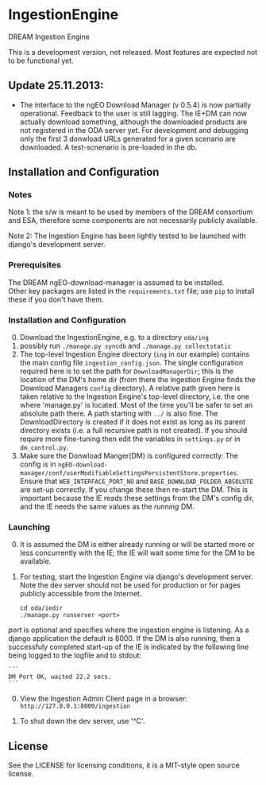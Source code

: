 IngestionEngine
===============

DREAM Ingestion Engine

This is a development version, not released.
Most features are expected not to be functional yet.

## Update 25.11.2013:

*  The interface to the ngEO Download Manager (v 0.5.4) is now partially
operational. Feedback to the user is still lagging. The IE+DM can now
actually download something, although the downloaded products are not
registered in the ODA server yet. For development and debugging only
the first 3 donwload URLs generated for a given scenario are downloaded.
A test-scnenario is pre-loaded in the db.

## Installation and Configuration

### Notes
Note 1: the s/w is meant to be used by members of the DREAM consortium 
and ESA, therefore some components are not necessarily publicly available.

Note 2: The Ingestion Engine has been lightly tested to be
launched with django's development server.

### Prerequisites

The DREAM ngEO-download-manager is assumed to be installed.  
Other key packages are listed in the `requirements.txt` file; use `pip` to
install these if you don't have them.

### Installation and Configuration
0. Download the IngestionEngine, e.g. to a directory `oda/ing`
0. possibly run `./manage.py syncdb` and `./manage.py collectstatic`
0.  The top-level Ingestion Engine directory (`ing` in our example) 
contains the main config file `ingestion_config.json`.
The single configuration required here is to set the path
for `DownloadManagerDir`; this is the location of the DM's home dir
(from there the Ingestion Engine finds the Download Managers `config`
directory).  A relative path given here is taken relative to the
Ingestion Engine's top-level directory, i.e. the one where 'manage.py'
is located.  Most of the time you'll be safer to set an absolute path
there.  A path starting with `../` is also fine.
The DownloadDirectory is created if it does not exist as long as its
parent directory exists (i.e. a full recursive path is not created).
If you should require more fine-tuning then
edit the variables in `settings.py` or in `dm_control.py`. 
0. Make sure the Donwload Manger(DM) is configured correctly: 
The config is in
`ngEO-download-manager/conf/userModifiableSettingsPersistentStore.properties`.
Ensure that `WEB_INTERFACE_PORT_NO` and
`BASE_DOWNLOAD_FOLDER_ABSOLUTE` are set-up correctly.
If you change these then re-start the DM. This is important because the IE
reads these settings from the DM's config dir, and the IE needs the same
values as the _running_ DM.

### Launching
0. It is assumed the DM is either already running or will be started
more or less concurrently with the IE; the IE will wait some time
for the DM to be available.
0. For testing, start the Ingestion Engine via django's development server.
Note the dev server should not be used for production or for pages publicly accessible
from the Internet.

    ```
    cd oda/iedir
    ./manage.py runserver <port>
    ```
_port_ is optional and specifies where the ingestion engine is listening.
As a django application the default is 8000.
If the DM is also running, then a successfuly completed start-up 
of the IE is indicated by the following line
being logged to the logfile and to stdout:

    ```
    DM Port OK, waited 22.2 secs.
    ```

0. View the Ingestion Admin Client page in a browser:
    `http://127.0.0.1:8000/ingestion`

0. To shut down the dev server, use '^C'.

## License

See the LICENSE for licensing conditions, it is a MIT-style open
source license.
